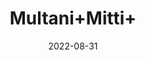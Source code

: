 ---
title: 'Multani+Mitti+'
date: '2022-08-31' 
metatag: '' 
inventory: '0' 
draft: false 
# meta description 
shortDescripton: ''
description: 'Stone'
longdescription: ''
featured: True
# product Price
price: '60.0'
# Product Short Description
shortDescription: ''
productID: '100D6DFF-1429-ED11-9968-005056B3A416'
type: 'products'
category: 'Stone' 
thumnailproduct: 'https://aminsaddiquidawakhana.eralive.net/images/products/100D6DFF-1429-ED11-9968-005056B3A4161.png' 
images:
  - image: 'images/products/100D6DFF-1429-ED11-9968-005056B3A4161.png'  
Variants:
---